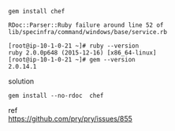 `gem install chef`

```
RDoc::Parser::Ruby failure around line 52 of
lib/specinfra/command/windows/base/service.rb
```

```
[root@ip-10-1-0-21 ~]# ruby --version
ruby 2.0.0p648 (2015-12-16) [x86_64-linux]
[root@ip-10-1-0-21 ~]# gem --version
2.0.14.1
```
solution
```
gem install --no-rdoc  chef
```
ref  
https://github.com/pry/pry/issues/855
